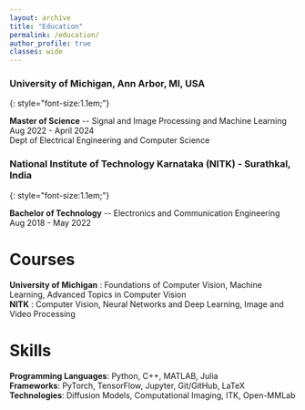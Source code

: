 ```yaml
---
layout: archive
title: "Education"
permalink: /education/
author_profile: true
classes: wide
---
```


### University of Michigan, Ann Arbor, MI, USA
{: style="font-size:1.1em;"}

**Master of Science** --
Signal and Image Processing and Machine Learning <span class="pull-right">Aug 2022 - April 2024</span>  
Dept of Electrical Engineering and Computer Science  
<!-- **Graduate certificate** --
Computational Neuroscience <span class="pull-right">Jan 2023 - Dec 2023</span>  
<i class="fas fa-user-graduate small-grey"></i> Grade: [**4.00/4.00**](/files/transcripts/UM_Transcript.pdf) -->

### National Institute of Technology Karnataka (NITK) - Surathkal, India
{: style="font-size:1.1em;"}

**Bachelor of Technology** --
Electronics and Communication Engineering <span class="pull-right">Aug 2018 - May 2022</span>

# Courses
**University of Michigan** : Foundations of Computer Vision, Machine Learning, Advanced Topics in Computer Vision
<br>**NITK** : Computer Vision, Neural Networks and Deep Learning, Image and Video Processing
<!-- <br>**Coursera** : [Computational Neuroscience](https://coursera.org/share/2113ae69bb547a21873c0d36e8351d89) (U of Washington), [Visualizing Data with Python](https://coursera.org/share/07aa765a41f609997112e81c12e54255) (U of Michigan), [Python for Everybody](https://coursera.org/share/627b0e921e3c6efc633a14a492e4d96d) (U of Michigan) -->

# Skills
**Programming Languages**: Python, C++, MATLAB, Julia
<br>**Frameworks**: PyTorch, TensorFlow, Jupyter, Git/GitHub, LaTeX
<br>**Technologies**: Diffusion Models, Computational Imaging, ITK, Open-MMLab